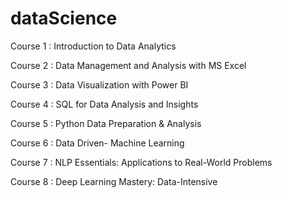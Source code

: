 # dataScience

Course 1 : Introduction to Data Analytics

Course 2 : Data Management and Analysis with MS Excel

Course 3 : Data Visualization with Power BI

Course 4 : SQL for Data Analysis and Insights

Course 5 : Python Data Preparation & Analysis

Course 6 : Data Driven- Machine Learning

Course 7 : NLP Essentials: Applications to Real-World Problems

Course 8 : Deep Learning Mastery: Data-Intensive

